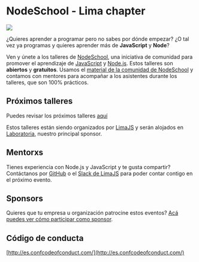 # NodeSchool - Lima chapter

<img style="max-width: 300px;" align="center" src="./src/img/logo.svg">

¿Quieres aprender a programar pero no sabes por dónde empezar? ¿O tal vez ya
programas y quieres aprender más de **JavaScript** y **Node**?

Ven y únete a los talleres de [NodeSchool](https://nodeschool.io/), una
iniciativa de comunidad para promover el aprendizaje de [JavaScript](https://developer.mozilla.org/es/docs/Web/JavaScript)
y [Node.js](https://nodejs.org/). Estos talleres son **abiertos** y **gratuitos**. Usamos
el [material de la comunidad de NodeSchool](https://nodeschool.io/es/#workshopper-list)
y contamos con mentores para acompañar a los asistentes durante los talleres,
que son 100% prácticos.

## Próximos talleres

Puedes revisar los próximos talleres [aquí](https://nodeschool.io/lima/#events)

Estos talleres están siendo organizados por [LimaJS](https://limajs.org/) y serán
alojados en [Laboratoria](http://laboratoria.la/), nuestro principal sponsor.

## Mentorxs

Tienes experiencia con Node.js y JavaScript y te gusta compartir? Contáctanos
por [GitHub](https://github.com/nodeschool/lima/issues/new) o el
[Slack de LimaJS](https://holalimajs.herokuapp.com/) para poder contar contigo
en el próximo evento.

## Sponsors

Quieres que tu empresa u organización patrocine estos eventos?
[Acá puedes ver cómo participar como sponsor](https://opencollective.com/limajs).

## Código de conducta

[http://es.confcodeofconduct.com/](http://es.confcodeofconduct.com/)
